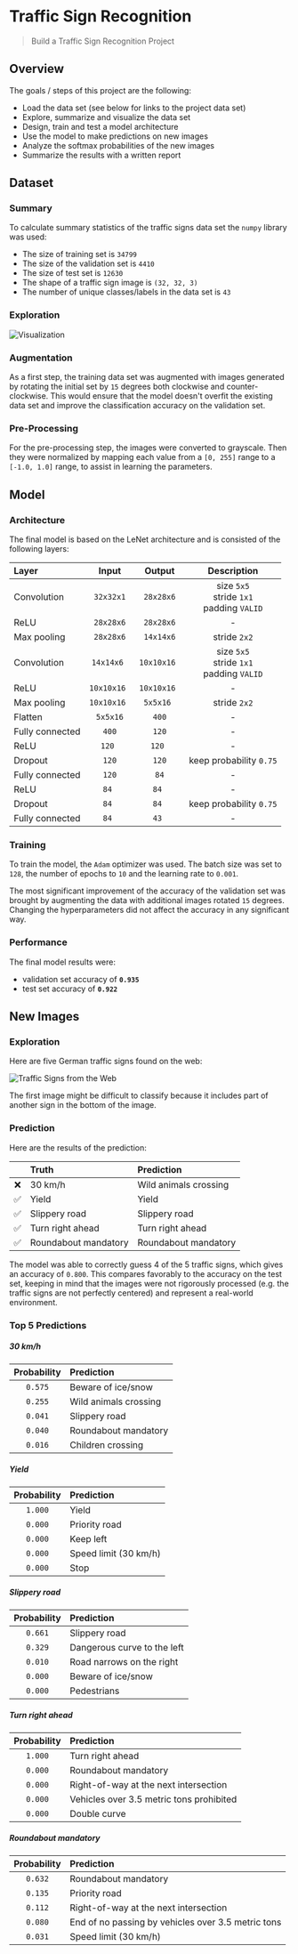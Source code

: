 # Traffic Sign Recognition

> Build a Traffic Sign Recognition Project

## Overview

The goals / steps of this project are the following:

* Load the data set (see below for links to the project data set)
* Explore, summarize and visualize the data set
* Design, train and test a model architecture
* Use the model to make predictions on new images
* Analyze the softmax probabilities of the new images
* Summarize the results with a written report

## Dataset

### Summary

To calculate summary statistics of the traffic signs data set the `numpy` library was used:

* The size of training set is `34799`
* The size of the validation set is `4410`
* The size of test set is `12630`
* The shape of a traffic sign image is `(32, 32, 3)`
* The number of unique classes/labels in the data set is `43`

### Exploration

![][visualization]

### Augmentation

As a first step, the training data set was augmented with images generated by rotating the initial set by `15` degrees both clockwise and counter-clockwise. This would ensure that the model doesn't overfit the existing data set and improve the classification accuracy on the validation set.

### Pre-Processing

For the pre-processing step, the images were converted to grayscale. Then they were normalized by mapping each value from a `[0, 255]` range to a `[-1.0, 1.0]` range, to assist in learning the parameters.

## Model

### Architecture

The final model is based on the LeNet architecture and is consisted of the following layers:

| Layer | Input | Output | Description |
|:---|:---:|:---:|:---:|
| Convolution | `32x32x1` | `28x28x6` | size `5x5`<br/>stride `1x1`<br/>padding `VALID` |
| ReLU | `28x28x6` | `28x28x6` | - |
| Max pooling | `28x28x6` | `14x14x6` | stride `2x2` |
| Convolution | `14x14x6 ` | `10x10x16 ` | size `5x5`<br/>stride `1x1`<br/>padding `VALID` |
| ReLU | `10x10x16 ` | `10x10x16 ` | - |
| Max pooling | `10x10x16 ` | `5x5x16 ` | stride `2x2` |
| Flatten | `5x5x16` | `400` | - |
| Fully connected | `400` | `120` | - |
| ReLU | `120 ` | `120 ` | - |
| Dropout | `120` | `120` | keep probability `0.75` |
| Fully connected | `120` | `84` | - |
| ReLU | `84 ` | `84 ` | - |
| Dropout | `84 ` | `84 ` | keep probability `0.75` |
| Fully connected | `84 ` | `43 ` | - |

### Training

To train the model, the `Adam` optimizer was used. The batch size was set to `128`, the number of epochs to `10` and the learning rate to `0.001`.

The most significant improvement of the accuracy of the validation set was brought by augmenting the data with additional images rotated `15` degrees. Changing the hyperparameters did not affect the accuracy in any significant way.

### Performance

The final model results were:

* validation set accuracy of **`0.935`**
* test set accuracy of **`0.922`**

## New Images

### Exploration

Here are five German traffic signs found on the web:

![][trafic-signs-web]

The first image might be difficult to classify because it includes part of another sign in the bottom of the image.

### Prediction

Here are the results of the prediction:

| | Truth | Prediction |
|:---:|:---|:---|
| ❌ | 30 km/h | Wild animals crossing |
| ✅ | Yield | Yield |
| ✅ | Slippery road | Slippery road |
| ✅ | Turn right ahead | Turn right ahead |
| ✅ | Roundabout mandatory | Roundabout mandatory |

The model was able to correctly guess 4 of the 5 traffic signs, which gives an accuracy of `0.800`. This compares favorably to the accuracy on the test set, keeping in mind that the images were not rigorously processed (e.g. the traffic signs are not perfectly centered) and represent a real-world environment.

### Top 5 Predictions

##### 30 km/h
| Probability | Prediction |
|:---:|:---|
| `0.575` | Beware of ice/snow |
| `0.255` | Wild animals crossing |
| `0.041` | Slippery road |
| `0.040` | Roundabout mandatory |
| `0.016` | Children crossing |

##### Yield
| Probability | Prediction |
|:---:|:---|
| `1.000` | Yield |
| `0.000` | Priority road |
| `0.000` | Keep left |
| `0.000` | Speed limit (30 km/h) |
| `0.000` | Stop |

##### Slippery road
| Probability | Prediction |
|:---:|:---|
| `0.661` | Slippery road |
| `0.329` | Dangerous curve to the left |
| `0.010` | Road narrows on the right |
| `0.000` | Beware of ice/snow |
| `0.000` | Pedestrians |

##### Turn right ahead
| Probability | Prediction |
|:---:|:---|
| `1.000` | Turn right ahead |
| `0.000` | Roundabout mandatory |
| `0.000` | Right-of-way at the next intersection |
| `0.000` | Vehicles over 3.5 metric tons prohibited |
| `0.000` | Double curve |

##### Roundabout mandatory
| Probability | Prediction |
|:---:|:---|
| `0.632` | Roundabout mandatory |
| `0.135` | Priority road |
| `0.112` | Right-of-way at the next intersection |
| `0.080` | End of no passing by vehicles over 3.5 metric tons |
| `0.031` | Speed limit (30 km/h) |



[//]: # (Image References)
[visualization]: ./examples/visualization.png "Visualization"
[trafic-signs-web]: ./examples/trafic-signs.png "Traffic Signs from the Web"
